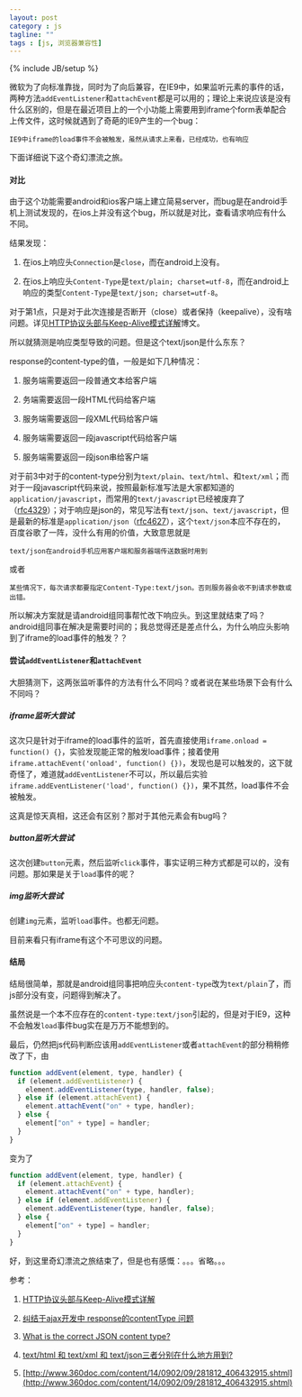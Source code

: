 ```yaml
---
layout: post
category : js
tagline: ""
tags : [js, 浏览器兼容性]
---
```

{% include JB/setup %}


微软为了向标准靠拢，同时为了向后兼容，在IE9中，如果监听元素的事件的话，两种方法`addEventListener`和`attachEvent`都是可以用的；理论上来说应该是没有什么区别的，但是在最近项目上的一个小功能上需要用到iframe个form表单配合上传文件，这时候就遇到了奇葩的IE9产生的一个bug：

	IE9中iframe的load事件不会被触发，虽然从请求上来看，已经成功，也有响应

下面详细说下这个奇幻漂流之旅。

<!--more-->

#### 对比

由于这个功能需要android和ios客户端上建立简易server，而bug是在android手机上测试发现的，在ios上并没有这个bug，所以就是对比，查看请求响应有什么不同。

结果发现：

1. 在ios上响应头`Connection`是`close`，而在android上没有。

1. 在ios上响应头`Content-Type`是`text/plain; charset=utf-8`，而在android上响应的类型`Content-Type`是`text/json; charset=utf-8`。

对于第1点，只是对于此次连接是否断开（close）或者保持（keepalive），没有啥问题。详见[HTTP协议头部与Keep-Alive模式详解](http://blog.csdn.net/zfrong/article/details/6070608)博文。

所以就猜测是响应类型导致的问题。但是这个text/json是什么东东？

response的content-type的值，一般是如下几种情况：

1. 服务端需要返回一段普通文本给客户端

1. 务端需要返回一段HTML代码给客户端

1. 服务端需要返回一段XML代码给客户端

1. 服务端需要返回一段javascript代码给客户端

1. 服务端需要返回一段json串给客户端

对于前3中对于的content-type分别为`text/plain`、`text/html`、和`text/xml`；而对于一段javascript代码来说，按照最新标准写法是大家都知道的`application/javascript`，而常用的`text/javascript`已经被废弃了（[rfc4329](http://www.ietf.org/rfc/rfc4329.txt)）；对于响应是json的，常见写法有`text/json`、`text/javascript`，但是最新的标准是`application/json`（[rfc4627](http://www.ietf.org/rfc/rfc4627.txt)），这个`text/json`本应不存在的，百度谷歌了一阵，没什么有用的价值，大致意思就是

	text/json在android手机应用客户端和服务器端传送数据时用到

或者
	
	某些情况下，每次请求都要指定Content-Type:text/json。否则服务器会收不到请求参数或出错。

所以解决方案就是请android组同事帮忙改下响应头。到这里就结束了吗？android组同事在解决是需要时间的；我总觉得还是差点什么，为什么响应头影响到了iframe的load事件的触发？？

#### 尝试`addEventListener`和`attachEvent`

大胆猜测下，这两张监听事件的方法有什么不同吗？或者说在某些场景下会有什么不同吗？

##### iframe监听大尝试

这次只是针对于iframe的load事件的监听，首先直接使用`iframe.onload = function() {}`，实验发现能正常的触发load事件；接着使用`iframe.attachEvent('onload', function() {})`，发现也是可以触发的，这下就奇怪了，难道就`addEventListener`不可以，所以最后实验`iframe.addEventListener('load', function() {})`，果不其然，load事件不会被触发。

这真是惊天真相，这还会有区别？那对于其他元素会有bug吗？

##### button监听大尝试

这次创建`button`元素，然后监听`click`事件，事实证明三种方式都是可以的，没有问题。那如果是关于`load`事件的呢？

##### img监听大尝试

创建`img`元素，监听`load`事件。也都无问题。

目前来看只有iframe有这个不可思议的问题。

#### 结局

结局很简单，那就是android组同事把响应头`content-type`改为`text/plain`了，而js部分没有变，问题得到解决了。

虽然说是一个本不应存在的`content-type:text/json`引起的，但是对于IE9，这种不会触发`load`事件bug实在是万万不能想到的。

最后，仍然把js代码判断应该用`addEventListener`或者`attachEvent`的部分稍稍修改了下，由

```js
function addEvent(element, type, handler) {
  if (element.addEventListener) {
    element.addEventListener(type, handler, false);
  } else if (element.attachEvent) {
    element.attachEvent("on" + type, handler);
  } else {
    element["on" + type] = handler;
  }
}
```

变为了

```js
function addEvent(element, type, handler) {
  if (element.attachEvent) {
  	element.attachEvent("on" + type, handler);
  } else if (element.addEventListener) {
    element.addEventListener(type, handler, false);
  } else {
    element["on" + type] = handler;
  }
}
```

好，到这里奇幻漂流之旅结束了，但是也有感慨：。。。省略。。。

参考：

1. [HTTP协议头部与Keep-Alive模式详解](http://blog.csdn.net/zfrong/article/details/6070608)

1. [纠结于ajax开发中 response的contentType 问题](http://fins.iteye.com/blog/289852)

1. [What is the correct JSON content type?](http://stackoverflow.com/questions/477816/what-is-the-correct-json-content-type)

1. [text/html 和 text/xml 和 text/json三者分别在什么地方用到?](http://zhidao.baidu.com/link?url=lrhQmvTUUvJbENHCOQfBf9JAE2l6yoAxQfIO04Tcn7sC3IAo-Tgj78NecZ_Plevp-mVHfjbwHqT2p5Xux9b09K)

1. [http://www.360doc.com/content/14/0902/09/281812_406432915.shtml](http://www.360doc.com/content/14/0902/09/281812_406432915.shtml)